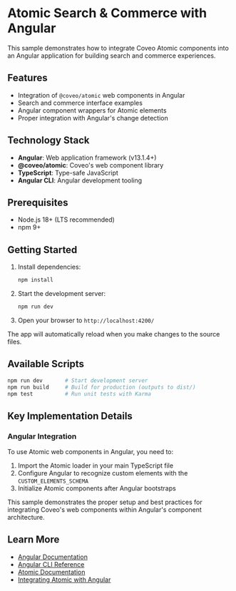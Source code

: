 # Atomic Search & Commerce with Angular

This sample demonstrates how to integrate Coveo Atomic components into an Angular application for building search and commerce experiences.

## Features

- Integration of `@coveo/atomic` web components in Angular
- Search and commerce interface examples
- Angular component wrappers for Atomic elements
- Proper integration with Angular's change detection

## Technology Stack

- **Angular**: Web application framework (v13.1.4+)
- **@coveo/atomic**: Coveo's web component library
- **TypeScript**: Type-safe JavaScript
- **Angular CLI**: Angular development tooling

## Prerequisites

- Node.js 18+ (LTS recommended)
- npm 9+

## Getting Started

1. Install dependencies:
   ```bash
   npm install
   ```

2. Start the development server:
   ```bash
   npm run dev
   ```

3. Open your browser to `http://localhost:4200/`

The app will automatically reload when you make changes to the source files.

## Available Scripts

```bash
npm run dev       # Start development server
npm run build     # Build for production (outputs to dist/)
npm test          # Run unit tests with Karma
```

## Key Implementation Details

### Angular Integration

To use Atomic web components in Angular, you need to:

1. Import the Atomic loader in your main TypeScript file
2. Configure Angular to recognize custom elements with the `CUSTOM_ELEMENTS_SCHEMA`
3. Initialize Atomic components after Angular bootstraps

This sample demonstrates the proper setup and best practices for integrating Coveo's web components within Angular's component architecture.

## Learn More

- [Angular Documentation](https://angular.io/docs)
- [Angular CLI Reference](https://angular.io/cli)
- [Atomic Documentation](https://docs.coveo.com/en/atomic/)
- [Integrating Atomic with Angular](https://docs.coveo.com/en/atomic/latest/usage/)
